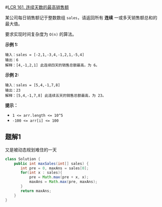 #[LCR 161. 连续天数的最高销售额](https://leetcode.cn/problems/lian-xu-zi-shu-zu-de-zui-da-he-lcof/)

某公司每日销售额记于整数数组 `sales`，请返回所有 **连续** 一或多天销售额总和的最大值。

要求实现时间复杂度为 `O(n)` 的算法。

 

**示例 1:**

```
输入：sales = [-2,1,-3,4,-1,2,1,-5,4]
输出：6
解释：[4,-1,2,1] 此连续四天的销售总额最高，为 6。
```

**示例 2:**

```
输入：sales = [5,4,-1,7,8]
输出：23
解释：[5,4,-1,7,8] 此连续五天的销售总额最高，为 23。 
```

 

**提示：**

- `1 <= arr.length <= 10^5`
- `-100 <= arr[i] <= 100`



## 题解1

又是被动态规划难住的一天

```java
class Solution {
    public int maxSales(int[] sales) {
       int pre = 0, maxAns = sales[0];
       for(int x : sales){
           pre = Math.max(pre + x, x);
           maxAns = Math.max(pre, maxAns);
       }
       return maxAns;
    }
}
```

